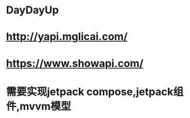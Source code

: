 # DayDayUp
# http://yapi.mglicai.com/
# https://www.showapi.com/
# 需要实现jetpack compose,jetpack组件,mvvm模型